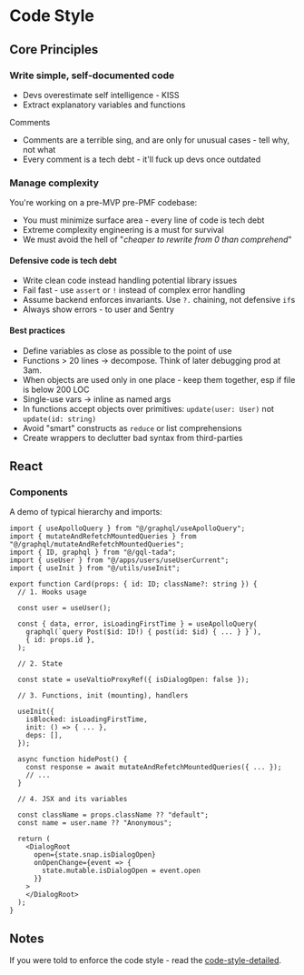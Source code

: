 # Code Style

## Core Principles

### Write simple, self-documented code

- Devs overestimate self intelligence - KISS
- Extract explanatory variables and functions

Comments
- Comments are a terrible sing, and are only for unusual cases - tell why, not what
- Every comment is a tech debt - it'll fuck up devs once outdated

### Manage complexity

You're working on a pre-MVP pre-PMF codebase:
- You must minimize surface area - every line of code is tech debt
- Extreme complexity engineering is a must for survival
- We must avoid the hell of "*cheaper to rewrite from 0 than comprehend*"

#### Defensive code is tech debt

- Write clean code instead handling potential library issues
- Fail fast - use `assert` or `!` instead of complex error handling
- Assume backend enforces invariants. Use `?.` chaining, not defensive `if`s
- Always show errors - to user and Sentry

#### Best practices

- Define variables as close as possible to the point of use
- Functions > 20 lines → decompose. Think of later debugging prod at 3am.
- When objects are used only in one place - keep them together, esp if file is below 200 LOC
- Single-use vars → inline as named args
- In functions accept objects over primitives: `update(user: User)` not `update(id: string)`
- Avoid "smart" constructs as `reduce` or list comprehensions 
- Create wrappers to declutter bad syntax from third-parties

## React

### Components

A demo of typical hierarchy and imports:
```tsx
import { useApolloQuery } from "@/graphql/useApolloQuery";
import { mutateAndRefetchMountedQueries } from "@/graphql/mutateAndRefetchMountedQueries";
import { ID, graphql } from "@/gql-tada";
import { useUser } from "@/apps/users/useUserCurrent";
import { useInit } from "@/utils/useInit";

export function Card(props: { id: ID; className?: string }) {
  // 1. Hooks usage

  const user = useUser();

  const { data, error, isLoadingFirstTime } = useApolloQuery(
    graphql(`query Post($id: ID!) { post(id: $id) { ... } }`),
    { id: props.id },
  );

  // 2. State

  const state = useValtioProxyRef({ isDialogOpen: false });

  // 3. Functions, init (mounting), handlers

  useInit({
    isBlocked: isLoadingFirstTime,
    init: () => { ... },
    deps: [],
  });

  async function hidePost() {
    const response = await mutateAndRefetchMountedQueries({ ... });
    // ...
  }

  // 4. JSX and its variables

  const className = props.className ?? "default";
  const name = user.name ?? "Anonymous";

  return (
    <DialogRoot
      open={state.snap.isDialogOpen}
      onOpenChange={event => {
        state.mutable.isDialogOpen = event.open
      }}
    >
    </DialogRoot>
  );
}
```

## Notes

If you were told to enforce the code style - read the [code-style-detailed](/docs/code-style-detailed.md).
